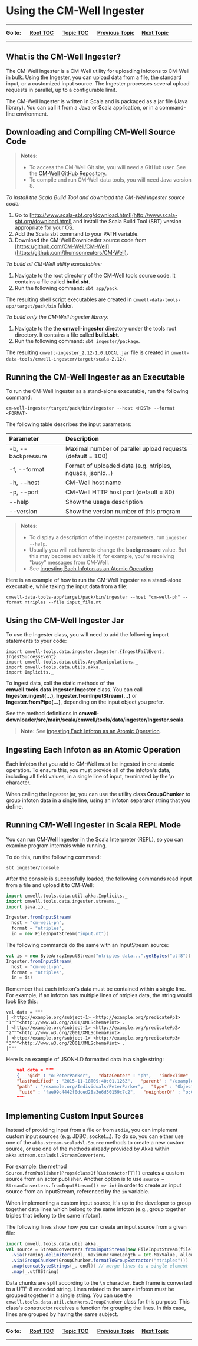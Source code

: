 # Using the CM-Well Ingester #

----

**Go to:** &nbsp;&nbsp;&nbsp;&nbsp; [**Root TOC**](CM-Well.RootTOC.md) &nbsp;&nbsp;&nbsp;&nbsp; [**Topic TOC**](Tools.TOC.md) &nbsp;&nbsp;&nbsp;&nbsp; [**Previous Topic**](Tools.UsingTheCM-WellDownloader.md)&nbsp;&nbsp;&nbsp;&nbsp; [**Next Topic**](Tools.UsingTheSPARQLTriggerProcessor.md)  

----

## What is the CM-Well Ingester? ##

The CM-Well Ingester is a CM-Well utility for uploading infotons to CM-Well in bulk. Using the Ingester, you can upload data from a file, the standard input, or a customized input source. The Ingester processes several upload requests in parallel, up to a configurable limit.

The CM-Well Ingester is written in Scala and is packaged as a jar file (Java library). You can call it from a Java or Scala application, or in a command-line environment.

## Downloading and Compiling CM-Well Source Code ##

> **Notes:**
> * To access the CM-Well Git site, you will need a GitHub user. See the [CM-Well GitHub Repository](https://github.com/CM-Well/CM-Well).
> * To compile and run CM-Well data tools, you will need Java version 8.

*To install the Scala Build Tool and download the CM-Well Ingester source code:*

1. Go to [http://www.scala-sbt.org/download.html](http://www.scala-sbt.org/download.html) and install the Scala Build Tool (SBT) version appropriate for your OS.
2. Add the Scala sbt command to your PATH variable.
3. Download the CM-Well Downloader source code from [https://github.com/CM-Well/CM-Well](https://github.com/thomsonreuters/CM-Well).

*To build all CM-Well utility executables:*

1. Navigate to the root directory of the CM-Well tools source code. It contains a file called **build.sbt**.
2. Run the following command: ```sbt app/pack```.

The resulting shell script executables are created in ```cmwell-data-tools-app/target/pack/bin``` folder.

*To build only the CM-Well Ingester library:*

1. Navigate to the the **cmwell-ingester** directory under the tools root directory. It contains a file called **build.sbt**.
2. Run the following command: ```sbt ingester/package```.

The resulting `cmwell-ingester_2.12-1.0.LOCAL.jar` file is created in `cmwell-data-tools/cmwell-ingester/target/scala-2.12/`.

## Running the CM-Well Ingester as an Executable ##

To run the CM-Well Ingester as a stand-alone executable, run the following command:
```
cm-well-ingester/target/pack/bin/ingester --host <HOST> --format <FORMAT>
```
The following table describes the input parameters:

Parameter | Description
:---------|:-------------
-b, --backpressure  <arg> | Maximal number of parallel upload requests (default = 100)                            
-f, --format  <arg> | Format of uploaded data (e.g. ntriples, nquads, jsonld...)
-h, --host  <arg> | CM-Well host name
-p, --port  <arg> | CM-Well HTTP host port (default = 80)
--help  | Show the usage description
--version  | Show the version number of this program

>**Notes:**
>* To display a description of the ingester parameters, run `ingester --help`.
>* Usually you will not have to change the **backpressure** value. But this may become advisable if, for example, you're receiving "busy" messages from CM-Well.
>* See [Ingesting Each Infoton as an Atomic Operation](#hdrAtomic).

Here is an example of how to run the CM-Well Ingester as a stand-alone executable, while taking the input data from a file:
```
cmwell-data-tools-app/target/pack/bin/ingester --host "cm-well-ph" --format ntriples --file input_file.nt
```

## Using the CM-Well Ingester Jar ##

To use the Ingester class, you will need to add the following import statements to your code:

    import cmwell-tools.data.ingester.Ingester.{IngestFailEvent, IngestSuccessEvent}
    import cmwell-tools.data.utils.ArgsManipulations._
    import cmwell-tools.data.utils.akka._
    import Implicits._

To ingest data, call the static methods of the **cmwell.tools.data.ingester.Ingester** class. You can call  **Ingester.ingest(...)**, **Ingester.fromInputStream(...)** or **Ingester.fromPipe(...)**, depending on the input object you prefer.

See the method definitions in **cmwell-downloader/src/main/scala/cmwell/tools/data/ingester/Ingester.scala**.

>**Note:** See [Ingesting Each Infoton as an Atomic Operation](#hdrAtomic).

<a name="hdrAtomic"></a>
## Ingesting Each Infoton as an Atomic Operation ##

Each infoton that you add to CM-Well must be ingested in one atomic operation.
To ensure this, you must provide all of the infoton's data, including all field values, in a single line of input, terminated by the \n character.

When calling the Ingester jar, you can use the utility class **GroupChunker** to group infoton data in a single line, using an infoton separator string that you define.

## Running CM-Well Ingester in Scala REPL Mode ##

You can run CM-Well Ingester in the Scala Interpreter (REPL), so you can examine program internals while running.

To do this, run the following command:
```
sbt ingester/console
```

After the console is successfully loaded, the following commands read input from a file and upload it to CM-Well:
```scala
import cmwell.tools.data.util.akka.Implicits._
import cmwell.tools.data.ingester.streams._
import java.io._

Ingester.fromInputStream(
  host = "cm-well-ph",
  format = "ntriples",
  in = new FileInputStream("input.nt"))
```

The following commands do the same with an InputStream source:
```scala
val is = new ByteArrayInputStream("ntriples data...".getBytes("utf8"))
Ingester.fromInputStream(
  host = "cm-well-ph",
  format = "ntriples",
  in = is)
```
Remember that each infoton's data must be contained within a single line. For example, if an infoton has multiple lines of ntriples data, the string would look like this:
```
val data = """
| <http://example.org/subject-1> <http://example.org/predicate#p1> "1"^^<http://www.w3.org/2001/XMLSchema#int> .
| <http://example.org/subject-1> <http://example.org/predicate#p2> "2"^^<http://www.w3.org/2001/XMLSchema#int> .
| <http://example.org/subject-1> <http://example.org/predicate#p3> "3"^^<http://www.w3.org/2001/XMLSchema#int> .
|"""
```
Here is an example of JSON-LD formatted data in a single string:
```JSON
    val data = """
    {   "@id" : "o:PeterParker",   "dataCenter" : "ph",   "indexTime" : "1447839602260",  
    "lastModified" : "2015-11-18T09:40:01.126Z",   "parent" : "/example.org/Individuals",  
    "path" : "/example.org/Individuals/PeterParker",   "type" : "ObjectInfoton",  
     "uuid" : "fae99c4442f0dced28a3e6d50159c7c2",   "neighborOf" : "o:ClarkKent" }
    """
```
## Implementing Custom Input Sources ##

Instead of providing input from a file or from `stdin`, you can implement custom input sources (e.g. JDBC, socket...). To do so, you can either use one of the `akka.stream.scaladsl.Source` methods to create a new custom source, or use one of the methods already provided by Akka within `akka.stream.scaladsl.StreamConverters`.

For example: the method `Source.fromPublisher(Props(classOf[CustomActor[T]])` creates a custom source from an actor publisher. Another option is to use `source = StreamConverters.fromInputStream(() => in)` in order to create an input source from an InputStream, referenced by the `in` variable.

When implementing a custom input source, it's up to the developer to group together data lines which belong to the same infoton (e.g., group together triples that belong to the same infoton).

The following lines show how you can create an input source from a given file:
```scala
import cmwell.tools.data.util.akka._
val source = StreamConverters.fromInputStream(new FileInputStream(file))
  .via(Framing.delimiter(endl, maximumFrameLength = Int.MaxValue, allowTruncation = true))
  .via(GroupChunker(GroupChunker.formatToGroupExtractor("ntriples")))
  .map(concatByteStrings(_, endl)) // merge lines to a single element
  .map(_.utf8String)
```
Data chunks are split according to the `\n` character. Each frame is converted to a UTF-8 encoded string. Lines related to the same infoton must be grouped together in a single string. You can use the `cmwell.tools.data.util.chunkers.GroupChunker` class for this purpose. This class's constructor receives a function for grouping the lines. In this case, lines are grouped by having the same subject.


----

**Go to:** &nbsp;&nbsp;&nbsp;&nbsp; [**Root TOC**](CM-Well.RootTOC.md) &nbsp;&nbsp;&nbsp;&nbsp; [**Topic TOC**](Tools.TOC.md) &nbsp;&nbsp;&nbsp;&nbsp; [**Previous Topic**](Tools.UsingTheCM-WellDownloader.md)&nbsp;&nbsp;&nbsp;&nbsp; [**Next Topic**](Tools.UsingTheSPARQLTriggerProcessor.md)  

----
